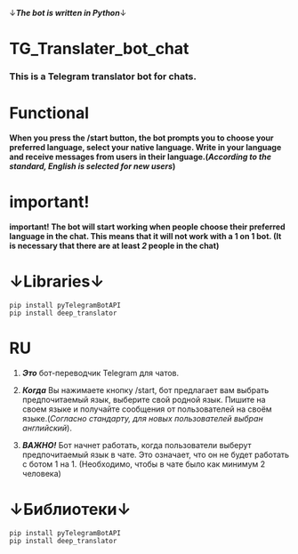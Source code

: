 ↓***The bot is written in Python***↓

# TG_Translater_bot_chat
### This is a Telegram translator bot for chats.

# Functional
**When you press the /start button, the bot prompts you to choose your preferred language, select your native language. Write in your language and receive messages from users in their language.(_According to the standard, English is selected for new users_)**

# important!
**important! The bot will start working when people choose their preferred language in the chat. This means that it will not work with a 1 on 1 bot. (It is necessary that there are at least _2_ people in the chat)**

# ↓Libraries↓
```
pip install pyTelegramBotAPI
pip install deep_translator
```

# RU
1. **_Это_** бот-переводчик Telegram для чатов.

2. **_Когда_** Вы нажимаете кнопку /start, бот предлагает вам выбрать предпочитаемый язык, выберите свой родной язык. Пишите на своем языке и получайте сообщения от пользователей на своём языке.(_Согласно стандарту, для новых пользователей выбран английский_).

3. **_ВАЖНО!_** Бот начнет работать, когда пользователи выберут предпочитаемый язык в чате. Это означает, что он не будет работать с ботом 1 на 1. (Необходимо, чтобы в чате было как минимум 2 человека)

# ↓Библиотеки↓
```
pip install pyTelegramBotAPI
pip install deep_translator
```
